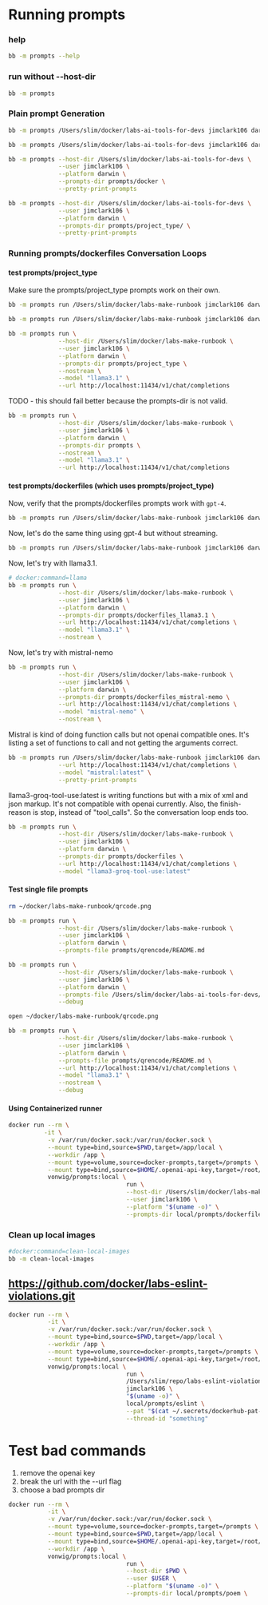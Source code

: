 # Running prompts

### help

```sh
bb -m prompts --help
```

### run without --host-dir

```sh
bb -m prompts
```

### Plain prompt Generation

```sh
bb -m prompts /Users/slim/docker/labs-ai-tools-for-devs jimclark106 darwin prompts/docker
```

```sh
bb -m prompts /Users/slim/docker/labs-ai-tools-for-devs jimclark106 darwin prompts/docker --pretty-print-prompts
```

```sh
bb -m prompts --host-dir /Users/slim/docker/labs-ai-tools-for-devs \
              --user jimclark106 \
              --platform darwin \
              --prompts-dir prompts/docker \
              --pretty-print-prompts
```

```sh
bb -m prompts --host-dir /Users/slim/docker/labs-ai-tools-for-devs \
              --user jimclark106 \
              --platform darwin \
              --prompts-dir prompts/project_type/ \
              --pretty-print-prompts
```


### Running prompts/dockerfiles Conversation Loops

#### test prompts/project_type

Make sure the prompts/project_type prompts work on their own.

```sh
bb -m prompts run /Users/slim/docker/labs-make-runbook jimclark106 darwin prompts/project_type --debug
```

```sh
bb -m prompts run /Users/slim/docker/labs-make-runbook jimclark106 darwin prompts/project_type --nostream
```

```sh
bb -m prompts run \
              --host-dir /Users/slim/docker/labs-make-runbook \
              --user jimclark106 \
              --platform darwin \
              --prompts-dir prompts/project_type \
              --nostream \
              --model "llama3.1" \
              --url http://localhost:11434/v1/chat/completions
```

TODO - this should fail better because the prompts-dir is not valid.

```sh
bb -m prompts run \
              --host-dir /Users/slim/docker/labs-make-runbook \
              --user jimclark106 \
              --platform darwin \
              --prompts-dir prompts \
              --nostream \
              --model "llama3.1" \
              --url http://localhost:11434/v1/chat/completions
```


#### test prompts/dockerfiles (which uses prompts/project_type)

Now, verify that the prompts/dockerfiles prompts work with `gpt-4`.

```sh
bb -m prompts run /Users/slim/docker/labs-make-runbook jimclark106 darwin prompts/dockerfiles
```

Now, let's do the same thing using gpt-4 but without streaming.

```sh
bb -m prompts run /Users/slim/docker/labs-make-runbook jimclark106 darwin prompts/dockerfiles --nostream
```

Now, let's try with llama3.1.

```sh
# docker:command=llama
bb -m prompts run \
              --host-dir /Users/slim/docker/labs-make-runbook \
              --user jimclark106 \
              --platform darwin \
              --prompts-dir prompts/dockerfiles_llama3.1 \
              --url http://localhost:11434/v1/chat/completions \
              --model "llama3.1" \
              --nostream \
```

Now, let's try with mistral-nemo

```sh
bb -m prompts run \
              --host-dir /Users/slim/docker/labs-make-runbook \
              --user jimclark106 \
              --platform darwin \
              --prompts-dir prompts/dockerfiles_mistral-nemo \
              --url http://localhost:11434/v1/chat/completions \
              --model "mistral-nemo" \
              --nostream \
```

Mistral is kind of doing function calls but not openai compatible ones. It's listing a set of functions to call and not getting the arguments correct.

```sh
bb -m prompts run /Users/slim/docker/labs-make-runbook jimclark106 darwin prompts/dockerfiles \
              --url http://localhost:11434/v1/chat/completions \
              --model "mistral:latest" \
              --pretty-print-prompts
```

llama3-groq-tool-use:latest is writing functions but with a mix of xml and json markup.  It's not compatible with openai currently.
Also, the finish-reason is stop, instead of "tool_calls".  So the conversation loop ends too.

```sh
bb -m prompts run \
              --host-dir /Users/slim/docker/labs-make-runbook \
              --user jimclark106 \
              --platform darwin \
              --prompts-dir prompts/dockerfiles \
              --url http://localhost:11434/v1/chat/completions \
              --model "llama3-groq-tool-use:latest" 
```

#### Test single file prompts

```sh
rm ~/docker/labs-make-runbook/qrcode.png
```

```sh
bb -m prompts run \
              --host-dir /Users/slim/docker/labs-make-runbook \
              --user jimclark106 \
              --platform darwin \
              --prompts-file prompts/qrencode/README.md
```

```sh
bb -m prompts run \
              --host-dir /Users/slim/docker/labs-make-runbook \
              --user jimclark106 \
              --platform darwin \
              --prompts-file /Users/slim/docker/labs-ai-tools-for-devs/prompts/curl/README.md \
              --debug
```


```sh
open ~/docker/labs-make-runbook/qrcode.png
```

```sh
bb -m prompts run \
              --host-dir /Users/slim/docker/labs-make-runbook \
              --user jimclark106 \
              --platform darwin \
              --prompts-file prompts/qrencode/README.md \
              --url http://localhost:11434/v1/chat/completions \
              --model "llama3.1" \
              --nostream \
              --debug
```


#### Using Containerized runner

```sh
docker run --rm \
          -it \
           -v /var/run/docker.sock:/var/run/docker.sock \
           --mount type=bind,source=$PWD,target=/app/local \
           --workdir /app \
           --mount type=volume,source=docker-prompts,target=/prompts \
           --mount type=bind,source=$HOME/.openai-api-key,target=/root/.openai-api-key \
           vonwig/prompts:local \
                                 run \
                                 --host-dir /Users/slim/docker/labs-make-runbook \
                                 --user jimclark106 \
                                 --platform "$(uname -o)" \
                                 --prompts-dir local/prompts/dockerfiles
```

### Clean up local images

```sh
#docker:command=clean-local-images
bb -m clean-local-images
```

## https://github.com/docker/labs-eslint-violations.git

```sh
docker run --rm \
           -it \
           -v /var/run/docker.sock:/var/run/docker.sock \
           --mount type=bind,source=$PWD,target=/app/local \
           --workdir /app \
           --mount type=volume,source=docker-prompts,target=/prompts \
           --mount type=bind,source=$HOME/.openai-api-key,target=/root/.openai-api-key \
           vonwig/prompts:local \
                                 run \
                                 /Users/slim/repo/labs-eslint-violations \
                                 jimclark106 \
                                 "$(uname -o)" \
                                 local/prompts/eslint \
                                 --pat "$(cat ~/.secrets/dockerhub-pat-ai-tools-for-devs.txt)" \
                                 --thread-id "something"
```

# Test bad commands

1. remove the openai key
2. break the url with the --url flag
3. choose a bad prompts dir

```sh
docker run --rm \
           -it \
           -v /var/run/docker.sock:/var/run/docker.sock \
           --mount type=volume,source=docker-prompts,target=/prompts \
           --mount type=bind,source=$PWD,target=/app/local \
           --mount type=bind,source=$HOME/.openai-api-key,target=/root/.openai-api-key \
           --workdir /app \
           vonwig/prompts:local \
                                 run \
                                 --host-dir $PWD \
                                 --user $USER \
                                 --platform "$(uname -o)" \
                                 --prompts-dir local/prompts/poem \
```

